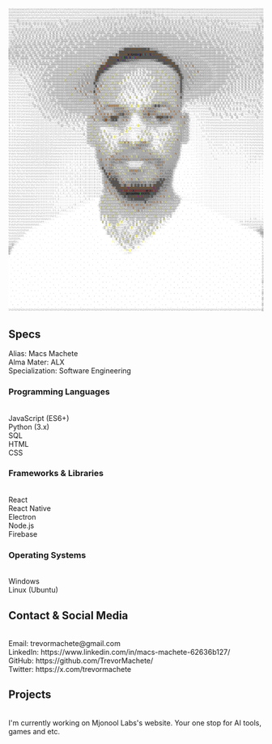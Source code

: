 ![Macs Machete](img12.svg) 
<h2>Specs</h2>  Alias:  Macs Machete<br> Alma Mater:  ALX<br> Specialization:  Software Engineering<h3>Programming Languages</h3><br> JavaScript (ES6+)<br> Python (3.x)<br> SQL <br> HTML  <br> CSS  <h3>Frameworks & Libraries</h3><br> React <br> React Native <br> Electron <br> Node.js <br> Firebase <br><h3>Operating Systems</h3><br> Windows <br> Linux (Ubuntu) <br> <h2>Contact & Social Media</h2><br> Email:  trevormachete@gmail.com<br> LinkedIn:  https://www.linkedin.com/in/macs-machete-62636b127/<br> GitHub:  https://github.com/TrevorMachete/<br> Twitter:  https://x.com/trevormachete<h2>Projects</h2><br>I'm currently working on Mjonool Labs's website. Your one stop for AI tools, games and etc.
